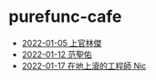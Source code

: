 # purefunc-cafe
* [2022-01-05 上官林傑](./2022-01-05/README.md)
* [2022-01-12 范聖佑](./2022-01-12/README.md)
* [2022-01-17 在地上滾的工程師 Nic](./2022-01-17/README.md)
